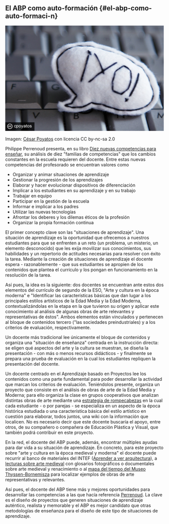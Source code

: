 ## El ABP como auto-formación {#el-abp-como-auto-formaci-n}

![](/images/image5.jpg)

Imagen: [César Poyatos](https://www.google.com/url?q=http://www.flickr.com/photos/35590362@N02/4417546581&sa=D&ust=1511270171066000&usg=AFQjCNEo6DnmpKZTplmZXVUlKmvJOX3CJg) con licencia CC by-nc-sa 2.0

Philippe Perrenoud presenta, en su libro [Diez nuevas competencias para enseñar](https://www.google.com/url?q=http://books.google.es/books?id%3DuLLw3HbYVMQC%26lpg%3DPP1%26ots%3DGKJ-k4mtDg%26dq%3DPhilippe%2BPErrenoud%26hl%3Des%26pg%3DPP1%26redir_esc%3Dy%23v%3Donepage%26q%26f%3Dfalse&sa=D&ust=1511270171067000&usg=AFQjCNH302IdKDwthGuY9BhiIZFRMNAx1w), su análisis de diez &quot;familias de competencias&quot; que los cambios constantes en la escuela requieren del docente. Entre estas nuevas competencias del profesorado se encuentran valores como

*   Organizar y animar situaciones de aprendizaje
*   Gestionar la progresión de los aprendizajes
*   Elaborar y hacer evolucionar dispositivos de diferenciación
*   Implicar a los estudiantes en su aprendizaje y en su trabajo
*   Trabajar en equipo
*   Participar en la gestión de la escuela
*   Informar e implicar a los padres
*   Utilizar las nuevas tecnologías
*   Afrontar los deberes y los dilemas éticos de la profesión
*   Organizar la propia formación continua

El primer concepto clave son las &quot;situaciones de aprendizaje&quot;. Una situación de aprendizaje es la oportunidad que ofrecemos a nuestros estudiantes para que se enfrenten a un reto (un problema, un misterio, un elemento desconocido) que les exija movilizar sus conocimientos, sus habilidades y un repertorio de actitudes necesarias para resolver con éxito la tarea. Mediante la creación de situaciones de aprendizaje el docente espera - razonablemente - que sus estudiantes se apropien de los contenidos que plantea el currículo y los pongan en funcionamiento en la resolución de la tarea.

Así pues, la idea es la siguiente: dos docentes se encuentran ante estos dos elementos del currículo de segundo de la ESO, &quot;Arte y cultura en la época moderna&quot; e &quot;Identificar las características básicas que dan lugar a los principales estilos artísticos de la Edad Media y la Edad Moderna, contextualizándolas en la etapa en la que tuvieron su origen y aplicar este conocimiento al análisis de algunas obras de arte relevantes y representativas de éstos&quot;. Ambos elementos están vinculados y pertenecen al bloque de contenidos tercero (&quot;las sociedades preindustriales) y a los criterios de evaluación, respectivamente.

Un docente más tradicional lee únicamente el bloque de contenidos y organiza una &quot;situación de enseñanza&quot; centrada en la instrucción directa: se eligen qué aspectos del arte y la cultura se muestran, se diseña la presentación - con más o menos recursos didácticos - y finalmente se prepara una prueba de evaluación en la cual los estudiantes repliquen la presentación del docente.

Un docente centrado en el Aprendizaje basado en Proyectos lee los contenidos como una parte fundamental para poder desarrollar la actividad que marcan los criterios de evaluación. Teniéndolos presente, organiza un proyecto que consiste en el análisis de obras de arte de la Edad Media y Moderna; para ello organiza la clase en grupos cooperativos que analizan distintas obras de arte mediante una [estrategia de rompecabezas](https://www.google.com/url?q=http://www.ite.educacion.es/w3/recursos2/convivencia_escolar/1_4.htm&sa=D&ust=1511270171069000&usg=AFQjCNE7WgCbtgKmSD97pLUA78xvDn4lvQ) en la cual cada estudiante - o por parejas - se especializa en un aspecto de la época histórica estudiada o una característica básica del estilo artístico en cuestión para elaborar, todos juntos, una wiki con la información que localicen. No es necesario decir que este docente buscaría el apoyo, entre otros, de su compañero o compañera de Educación Plástica y Visual, que también podrá contribuir en este proyecto.

En la red, el docente del ABP puede, además, encontrar múltiples ayudas para dar vida a su situación de aprendizaje. En concreto, para este proyecto sobre &quot;arte y cultura en la época medieval y moderna&quot; el docente puede recurrir al banco de materiales del INTEF ([Aprender a ver arquitectura](https://www.google.com/url?q=http://recursostic.educacion.es/apls/informacion_didactica/658&sa=D&ust=1511270171069000&usg=AFQjCNEXrVokf4HCyvfB8ceTPa6nwkDJ1g)), a [lecturas sobre arte medieval](https://www.google.com/url?q=http://www.rena.edu.ve/cuartaEtapa/historiaArte/Tema9.html&sa=D&ust=1511270171070000&usg=AFQjCNGLidWKh4MUPOZRZIbxuWgdl5Narw) con glosarios fotográficos o documentales sobre arte medieval y renacimiento o al [mapa del tiempo del Museo Thyssen-Bornemisza](https://www.google.com/url?q=http://www.museothyssen.org/thyssen/linea_del_tiempo&sa=D&ust=1511270171070000&usg=AFQjCNG3P0ZsgE7Hv34DN2BgzjttRt0RzQ) para localizar ejemplos de obras de arte representativas y relevantes.

Así pues, el docente del ABP tiene más y mejores oportunidades para desarrollar las competencias a las que hacía referencia [Perrenoud](https://www.google.com/url?q=http://www.unige.ch/fapse/SSE/teachers/perrenoud/php_main/php_2001/2001_36.html&sa=D&ust=1511270171071000&usg=AFQjCNGbEXYqJGmxP8rFFJStdXCFlErRtg). La clave es el diseño de proyectos que generen situaciones de aprendizaje auténtico, realista y memorable y el ABP es mejor candidato que otras metodologías de enseñanza para el diseño de este tipo de situaciones de aprendizaje.